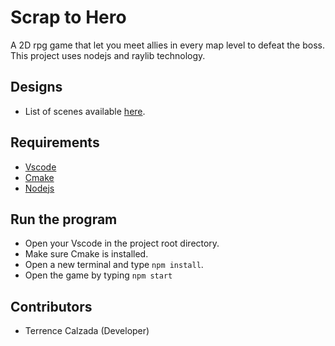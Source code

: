 # Scrap to Hero

A 2D rpg game that let you meet allies in every map level to defeat the boss. This project uses nodejs and raylib technology.

## Designs

- List of scenes available [here](https://docs.google.com/document/d/1Hj7GuDe4ejGjt06486rccJghNnhENUXRQVVTK-zwXQs/edit?usp=sharing).

## Requirements

- [Vscode](https://code.visualstudio.com/download)
- [Cmake](https://cmake.org/download/)
- [Nodejs](https://nodejs.org/en/)

## Run the program

- Open your Vscode in the project root directory.
- Make sure Cmake is installed.
- Open a new terminal and type `npm install`.
- Open the game by typing `npm start`

## Contributors

- Terrence Calzada (Developer)
